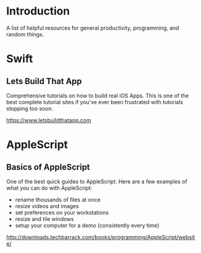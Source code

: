 # Introduction
A list of helpful resources for general productivity, programming, and random things.

# Swift


## Lets Build That App

Comprehensive tutorials on how to build real iOS Apps. This is one of the best complete tutorial sites if you've ever been frustrated with tutorials stopping too soon.

https://www.letsbuildthatapp.com

# AppleScript

## Basics of AppleScript

One of the best quick guides to AppleScript. Here are a few examples of what you can do with AppleScript:

- rename thousands of files at once
- resize videos and images
- set preferences on your workstations
- resize and tile windows
- setup your computer for a demo (consistently every time)

http://downloads.techbarrack.com/books/programming/AppleScript/website/
